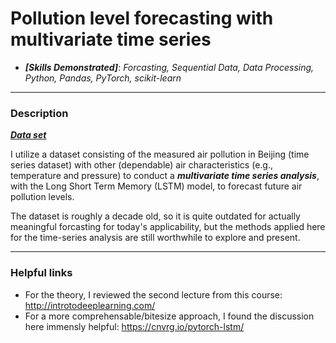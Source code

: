 # Pollution level forecasting with multivariate time series 

* ___[Skills Demonstrated]___: _Forcasting, Sequential Data, Data Processing, Python, Pandas, PyTorch, scikit-learn_

---

### Description

___[Data set](https://archive.ics.uci.edu/ml/datasets/Beijing+PM2.5+Data)___

I utilize a dataset consisting of the measured air pollution in Beijing (time series dataset) with other (dependable) air characteristics (e.g., temperature and pressure) to conduct a ___multivariate time series analysis___, with the Long Short Term Memory (LSTM) model, to forecast future air pollution levels. 

The dataset is roughly a decade old, so it is quite outdated for actually meaningful forcasting for today's applicability, but the methods applied here for the time-series analysis are still worthwhile to explore and present.

---

### Helpful links

* For the theory, I reviewed the second lecture from this course: http://introtodeeplearning.com/
* For a more comprehensable/bitesize approach, I found the discussion here immensly helpful: https://cnvrg.io/pytorch-lstm/
